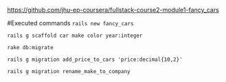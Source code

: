 https://github.com/jhu-ep-coursera/fullstack-course2-module1-fancy_cars

#Executed commands
`
rails new fancy_cars 
`

`
rails g scaffold car make color year:integer 
`

`
rake db:migrate 
`

`
rails g migration add_price_to_cars 'price:decimal{10,2}' 
`

`
rails g migration rename_make_to_company 
`


